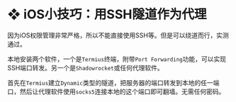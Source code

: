 # ❖ iOS小技巧：用SSH隧道作为代理

因为iOS权限管理非常严格，所以不能直接使用SSH等。但是可以绕道而行，实测通过。


本地安装两个软件，一个是`Termius`终端，附带`Port Forwarding`功能，可以实现SSH端口转发。另一个是`Shadowrocket`或任何代理软件。

首先在`Termius`建立`Dynamic`类型的隧道，把服务器的端口转发到本地的任一端口，然后让代理软件使用`socks5`连接本地的这个端口即可翻墙。无需任何密码。

